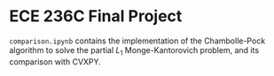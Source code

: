 # ECE 236C Final Project

`comparison.ipynb` contains the implementation of the Chambolle-Pock algorithm to solve the partial $L_1$ Monge-Kantorovich problem, and its comparison with CVXPY.